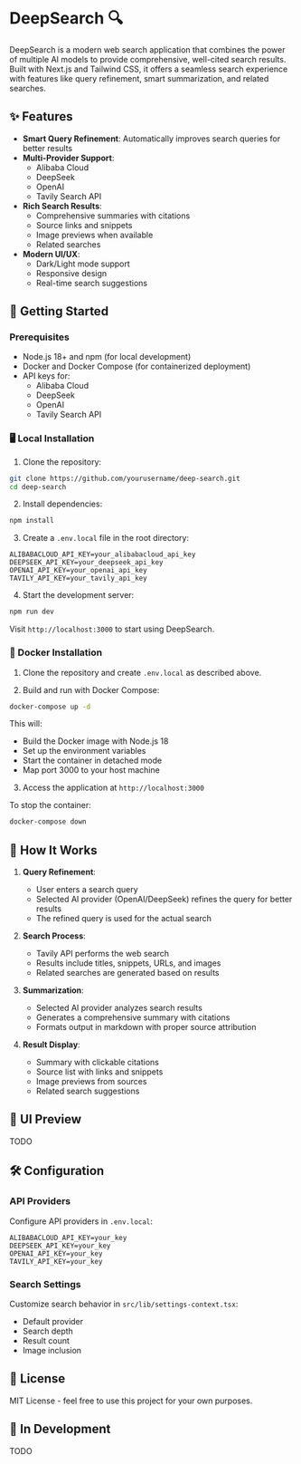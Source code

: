 # DeepSearch 🔍

DeepSearch is a modern web search application that combines the power of multiple AI models to provide comprehensive, well-cited search results. Built with Next.js and Tailwind CSS, it offers a seamless search experience with features like query refinement, smart summarization, and related searches.

## ✨ Features

- **Smart Query Refinement**: Automatically improves search queries for better results
- **Multi-Provider Support**: 
  - Alibaba Cloud
  - DeepSeek
  - OpenAI
  - Tavily Search API
- **Rich Search Results**:
  - Comprehensive summaries with citations
  - Source links and snippets
  - Image previews when available
  - Related searches
- **Modern UI/UX**:
  - Dark/Light mode support
  - Responsive design
  - Real-time search suggestions

## 🚀 Getting Started

### Prerequisites

- Node.js 18+ and npm (for local development)
- Docker and Docker Compose (for containerized deployment)
- API keys for:
  - Alibaba Cloud
  - DeepSeek
  - OpenAI
  - Tavily Search API

### 🖥️ Local Installation

1. Clone the repository:
```bash
git clone https://github.com/yourusername/deep-search.git
cd deep-search
```

2. Install dependencies:
```bash
npm install
```

3. Create a `.env.local` file in the root directory:
```env
ALIBABACLOUD_API_KEY=your_alibabacloud_api_key
DEEPSEEK_API_KEY=your_deepseek_api_key
OPENAI_API_KEY=your_openai_api_key
TAVILY_API_KEY=your_tavily_api_key
```

4. Start the development server:
```bash
npm run dev
```

Visit `http://localhost:3000` to start using DeepSearch.

### 🐋 Docker Installation

1. Clone the repository and create `.env.local` as described above.

2. Build and run with Docker Compose:
```bash
docker-compose up -d
```

This will:
- Build the Docker image with Node.js 18
- Set up the environment variables
- Start the container in detached mode
- Map port 3000 to your host machine

3. Access the application at `http://localhost:3000`

To stop the container:
```bash
docker-compose down
```

## 🔧 How It Works

1. **Query Refinement**:
   - User enters a search query
   - Selected AI provider (OpenAI/DeepSeek) refines the query for better results
   - The refined query is used for the actual search

2. **Search Process**:
   - Tavily API performs the web search
   - Results include titles, snippets, URLs, and images
   - Related searches are generated based on results

3. **Summarization**:
   - Selected AI provider analyzes search results
   - Generates a comprehensive summary with citations
   - Formats output in markdown with proper source attribution

4. **Result Display**:
   - Summary with clickable citations
   - Source list with links and snippets
   - Image previews from sources
   - Related search suggestions

## 🎨 UI Preview
TODO

## 🛠️ Configuration

### API Providers

Configure API providers in `.env.local`:
```env
ALIBABACLOUD_API_KEY=your_key
DEEPSEEK_API_KEY=your_key
OPENAI_API_KEY=your_key
TAVILY_API_KEY=your_key
```

### Search Settings

Customize search behavior in `src/lib/settings-context.tsx`:
- Default provider
- Search depth
- Result count
- Image inclusion

## 📝 License

MIT License - feel free to use this project for your own purposes.

## 🚧 In Development
TODO
